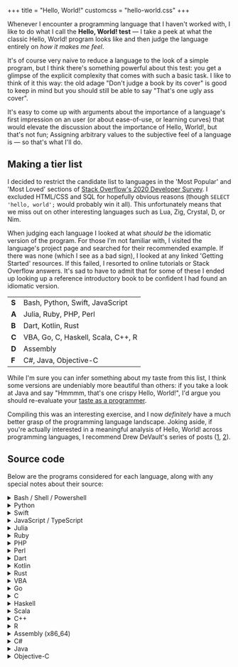 +++
title = "Hello, World!"
customcss = "hello-world.css"
+++

Whenever I encounter a programming language that I haven't worked with,
I like to do what I call the **Hello, World! test** —
I take a peek at what the classic Hello, World! program looks like
and then judge the language entirely on _how it makes me feel_.

It's of course very naive to reduce a language to the look of a simple program,
but I think there's something powerful about this test:
you get a glimpse of the explicit complexity that comes with such a basic task.
I like to think of it this way: the old adage "Don't judge a book by its cover"
is good to keep in mind but you should still be able to say "That's one ugly ass cover".

It's easy to come up with arguments about the importance of a language's
first impression on an user (or about ease-of-use, or learning curves) that would elevate
the discussion about the importance of Hello, World!, but that's not fun;
Assigning arbitrary values to the subjective feel of a language is — so that's
what I'll do.

## Making a tier list

I decided to restrict the candidate list to languages in the 'Most Popular' and
'Most Loved' sections of
[Stack Overflow's 2020 Developer Survey](https://insights.stackoverflow.com/survey/2020).
I excluded HTML/CSS and SQL for hopefully obvious reasons
(though `SELECT 'hello, world';` would probably win it all).
This unfortunately means that we miss out on other interesting languages such as Lua,
Zig, Crystal, D, or Nim.

When judging each language I looked at what _should be_ the
idiomatic version of the program.
For those I'm not familiar with, I visited the language's project page and
searched for their recommended example.
If there was none (which I see as a bad sign), I looked at any linked
'Getting Started' resources.
If this failed, I resorted to online tutorials or Stack Overflow answers.
It's sad to have to admit that for some of these I ended up looking up
a reference introductory book to be confident I had found an idiomatic version.

|       |                                    |
| ------| ---------------------------------- |
| **S** | Bash, Python, Swift, JavaScript    |
| **A** | Julia, Ruby, PHP, Perl             |
| **B** | Dart, Kotlin, Rust                 |
| **C** | VBA, Go, C, Haskell, Scala, C++, R |
| **D** | Assembly                           |
| **F** | C#, Java, Objective-C              |

While I'm sure you can infer something about my taste from this list, I think
some versions are undeniably more beautiful than others:
if you take a look at Java and say "Hmmmm, that's one crispy Hello, World!",
I'd argue you should re-evaluate your
[taste as a programmer](http://www.paulgraham.com/taste.html).

Compiling this was an interesting exercise, and I now _definitely_ have a much better
grasp of the programming language landscape.
Joking aside, if you're actually interested in a meaningful analysis of Hello, World!
across programming languages, I recommend Drew DeVault's series of posts
([1](https://drewdevault.com/2020/01/04/Slow.html),
[2](https://drewdevault.com/2020/01/08/Re-Slow.html)).

## Source code

Below are the programs considered for each language,
along with any special notes about their source:

<details>
<summary><span>Bash / Shell / Powershell</span></summary>

```bash
echo 'hello, world'
```
</details>

<details>
<summary><span>Python</span></summary>

```python
print("hello, world")
```
</details>

<details>
<summary><span>Swift</span></summary>

```swift
print("hello, world")
```
</details>

<details>
<summary><span>JavaScript / TypeScript</span></summary>

```javascript
console.log("hello, world");
```
</details>

<details>
<summary><span>Julia</span></summary>

```julia
println("hello, world")
```
</details>

<details>
<summary><span>Ruby</span></summary>

```ruby
puts "hello, world"
```
</details>

<details>
<summary><span>PHP</span></summary>

```php
<?php
    echo 'hello, world';
?>
```
</details>

<details>
<summary><span>Perl</span></summary>

```perl
print "hello, world\n"
```
</details>

<details>
<summary><span>Dart</span></summary>

```dart
void main() {
  print('hello, world');
}
```
</details>

<details>
<summary><span>Kotlin</span></summary>

```kotlin
fun main() {
    println("hello, world")
}
```
</details>

<details>
<summary><span>Rust</span></summary>

```rust
fn main() {
    println!("hello, world");
}
```
</details>

<details>
<summary><span>VBA</span></summary>

```vba
WScript.Echo "hello, world"
```
</details>

<details>
<summary><span>Go</span></summary>

```go
package main

import "fmt"

func main() {
    fmt.Println("hello, world")
}
```
</details>

<details>
<summary><span>C</span></summary>

```c
#include <stdio.h>

int main(void) {
    puts("hello, world");
    return 0;
}
```
</details>

<details>
<summary><span>Haskell</span></summary>

```hs
main = putStrLn "hello, world"
```

source: [Learn you a Haskell for Great Good!](http://learnyouahaskell.com/)
</details>

<details>
<summary><span>Scala</span></summary>

```scala
object Hello {
    def main(args: Array[String]) = {
        println("hello, world")
    }
}
```
</details>

<details>
<summary><span>C++</span></summary>

```c++
#include <iostream>

int main() {
    std::cout << "hello, world\n";
}
```

source: [Bjarne Stroustrup, probably](https://en.wikipedia.org/wiki/C%2B%2B#Language)
</details>

<details>
<summary><span>R</span></summary>

```r
cat("hello, world\n")
```
</details>

<details>
<summary><span>Assembly (x86_64)</span></summary>

```asm
bits 64
section .text
global _start
_start:
    mov rdx, len
    mov rsi, msg
    mov rdi, 1
    mov rax, 1
    syscall

    mov rdi, 0
    mov rax, 60
    syscall

section .rodata
msg: db "hello world", 10
len: equ $-msg
```

source: [sircmpwn](https://drewdevault.com/2020/01/04/Slow.html)
</details>

<details>
<summary><span>C#</span></summary>

```c#
using System;

class Hello
{
    static void Main()
    {
        Console.WriteLine("hello, world");
    }
}
```

source: [A Tour of C#](https://docs.microsoft.com/en-us/dotnet/csharp/tour-of-csharp/#hello-world)
</details>

<details>
<summary><span>Java</span></summary>

```java
public class Hello {
    public static void main(String[] args) {
        System.out.println("hello, world");
    }
}
```
</details>

<details>
<summary><span>Objective-C</span></summary>

```objc
#import <Foundation/Foundation.h>

int main (int argc, const char * argv[]) {
    NSAutoreleasePool * pool = [[NSAutoreleasePool alloc] init];
    NSLog (@"hello, world");

    [pool drain];
    return 0;
}
```

source:
[Programming in Objective-C](https://www.pearson.com/us/higher-education/program/Kochan-Programming-in-Objective-C-6th-Edition/PGM106849.html),
and others
</details>
